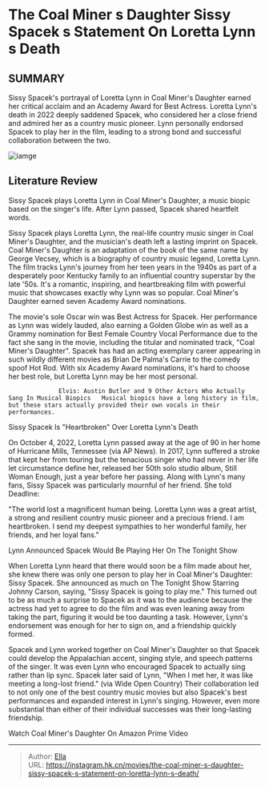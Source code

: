 # The Coal Miner s Daughter Sissy Spacek s Statement On Loretta Lynn s Death


## SUMMARY 



  Sissy Spacek&#39;s portrayal of Loretta Lynn in Coal Miner&#39;s Daughter earned her critical acclaim and an Academy Award for Best Actress.   Loretta Lynn&#39;s death in 2022 deeply saddened Spacek, who considered her a close friend and admired her as a country music pioneer.   Lynn personally endorsed Spacek to play her in the film, leading to a strong bond and successful collaboration between the two.  

![iamge](https://static1.srcdn.com/wordpress/wp-content/uploads/2023/12/collage-of-loretta-lynn-and-sissy-spacek-as-loretta-lynn.jpg)

## Literature Review

Sissy Spacek plays Loretta Lynn in Coal Miner&#39;s Daughter, a music biopic based on the singer&#39;s life. After Lynn passed, Spacek shared heartfelt words.




Sissy Spacek plays Loretta Lynn, the real-life country music singer in Coal Miner&#39;s Daughter, and the musician&#39;s death left a lasting imprint on Spacek. Coal Miner&#39;s Daughter is an adaptation of the book of the same name by George Vecsey, which is a biography of country music legend, Loretta Lynn. The film tracks Lynn&#39;s journey from her teen years in the 1940s as part of a desperately poor Kentucky family to an influential country superstar by the late &#39;50s. It&#39;s a romantic, inspiring, and heartbreaking film with powerful music that showcases exactly why Lynn was so popular. Coal Miner&#39;s Daughter earned seven Academy Award nominations.




The movie&#39;s sole Oscar win was Best Actress for Spacek. Her performance as Lynn was widely lauded, also earning a Golden Globe win as well as a Grammy nomination for Best Female Country Vocal Performance due to the fact she sang in the movie, including the titular and nominated track, &#34;Coal Miner&#39;s Daughter&#34;. Spacek has had an acting exemplary career appearing in such wildly different movies as Brian De Palma&#39;s Carrie to the comedy spoof Hot Rod. With six Academy Award nominations, it&#39;s hard to choose her best role, but Loretta Lynn may be her most personal.

                  Elvis: Austin Butler and 9 Other Actors Who Actually Sang In Musical Biopics   Musical biopics have a long history in film, but these stars actually provided their own vocals in their performances.   


 Sissy Spacek Is &#34;Heartbroken&#34; Over Loretta Lynn&#39;s Death 
          




On October 4, 2022, Loretta Lynn passed away at the age of 90 in her home of Hurricane Mills, Tennessee (via AP News). In 2017, Lynn suffered a stroke that kept her from touring but the tenacious singer who had never in her life let circumstance define her, released her 50th solo studio album, Still Woman Enough, just a year before her passing. Along with Lynn&#39;s many fans, Sissy Spacek was particularly mournful of her friend. She told Deadline:



&#34;The world lost a magnificent human being. Loretta Lynn was a great artist, a strong and resilient country music pioneer and a precious friend. I am heartbroken. I send my deepest sympathies to her wonderful family, her friends, and her loyal fans.&#34;






 Lynn Announced Spacek Would Be Playing Her On The Tonight Show 
          

When Loretta Lynn heard that there would soon be a film made about her, she knew there was only one person to play her in Coal Miner&#39;s Daughter: Sissy Spacek. She announced as much on The Tonight Show Starring Johnny Carson, saying, &#34;Sissy Spacek is going to play me.&#34; This turned out to be as much a surprise to Spacek as it was to the audience because the actress had yet to agree to do the film and was even leaning away from taking the part, figuring it would be too daunting a task. However, Lynn&#39;s endorsement was enough for her to sign on, and a friendship quickly formed.




Spacek and Lynn worked together on Coal Miner&#39;s Daughter so that Spacek could develop the Appalachian accent, singing style, and speech patterns of the singer. It was even Lynn who encouraged Spacek to actually sing rather than lip sync. Spacek later said of Lynn, &#34;When I met her, it was like meeting a long-lost friend.&#34; (via Wide Open Country) Their collaboration led to not only one of the best country music movies but also Spacek&#39;s best performances and expanded interest in Lynn&#39;s singing. However, even more substantial than either of their individual successes was their long-lasting friendship.

Watch Coal Miner&#39;s Daughter On Amazon Prime Video



---

> Author: [Ella](https://instagram.hk.cn/)  
> URL: https://instagram.hk.cn/movies/the-coal-miner-s-daughter-sissy-spacek-s-statement-on-loretta-lynn-s-death/  


